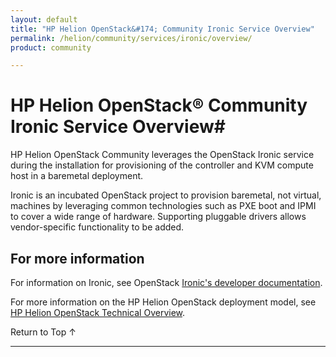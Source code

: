 ```yaml
---
layout: default
title: "HP Helion OpenStack&#174; Community Ironic Service Overview"
permalink: /helion/community/services/ironic/overview/
product: community

---
```

<!--PUBLISHED-->

<script>

function PageRefresh {
onLoad="window.refresh"
}

PageRefresh();

</script>

<!-- <p style="font-size: small;"> <a href="/helion/openstack/services/dns/overview/">&#9664; PREV</a> | <a href="/helion/community/services/overview/">&#9650; UP</a> | <a href="/helion/community/services/compute/overview/"> NEXT &#9654</a> </p> -->

# HP Helion OpenStack&#174; Community Ironic Service Overview#

HP Helion OpenStack Community leverages the OpenStack Ironic service during the installation for provisioning of the controller and KVM compute host in a baremetal deployment.

Ironic is an incubated OpenStack project to provision baremetal, not virtual, machines by leveraging common technologies such as PXE boot and IPMI to cover a wide range of hardware. Supporting pluggable drivers allows vendor-specific functionality to be added.

## For more information ##

For information on Ironic, see OpenStack [Ironic's developer documentation](http://docs.openstack.org/developer/ironic/).

For more information on the HP Helion OpenStack deployment model, see [HP Helion OpenStack Technical Overview](/helion/openstack/technical-overview/).

 <a href="#top" style="padding:14px 0px 14px 0px; text-decoration: none;"> Return to Top &#8593; </a>

----
